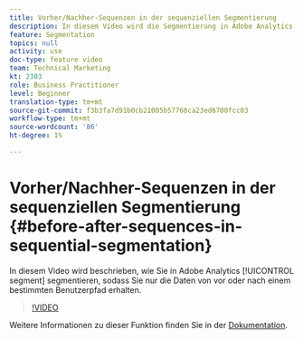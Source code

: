 ```yaml
---
title: Vorher/Nachher-Sequenzen in der sequenziellen Segmentierung
description: In diesem Video wird die Segmentierung in Adobe Analytics erläutert, sodass Sie nur die Daten aus einem bestimmten Benutzerpfad vor oder nach einem bestimmten Benutzerpfad erhalten.
feature: Segmentation
topics: null
activity: use
doc-type: feature video
team: Technical Marketing
kt: 2303
role: Business Practitioner
level: Beginner
translation-type: tm+mt
source-git-commit: f3b3fa7d91b0cb21005b57768ca23ed6700fcc03
workflow-type: tm+mt
source-wordcount: '86'
ht-degree: 1%

---
```



# Vorher/Nachher-Sequenzen in der sequenziellen Segmentierung {#before-after-sequences-in-sequential-segmentation}

In diesem Video wird beschrieben, wie Sie in Adobe Analytics [!UICONTROL segment] segmentieren, sodass Sie nur die Daten von vor oder nach einem bestimmten Benutzerpfad erhalten.

>[!VIDEO](https://video.tv.adobe.com/v/25400/?quality=12)

Weitere Informationen zu dieser Funktion finden Sie in der [Dokumentation](https://marketing.adobe.com/resources/help/en_US/analytics/segment/index.html?f=seg_build_ui).
